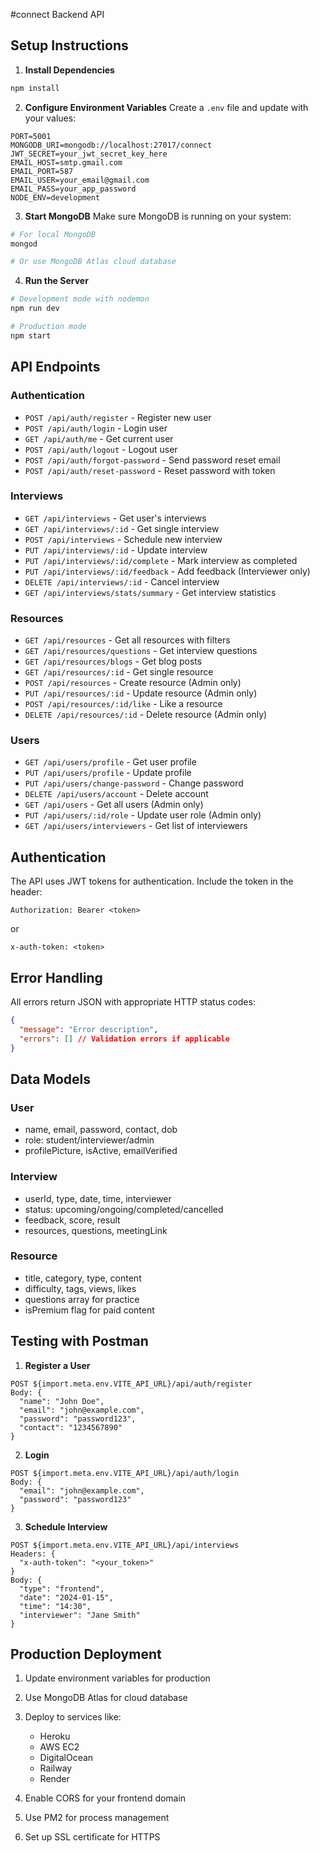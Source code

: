 #connect Backend API

## Setup Instructions

1. **Install Dependencies**
```bash
npm install
```

2. **Configure Environment Variables**
Create a `.env` file and update with your values:
```
PORT=5001
MONGODB_URI=mongodb://localhost:27017/connect
JWT_SECRET=your_jwt_secret_key_here
EMAIL_HOST=smtp.gmail.com
EMAIL_PORT=587
EMAIL_USER=your_email@gmail.com
EMAIL_PASS=your_app_password
NODE_ENV=development
```

3. **Start MongoDB**
Make sure MongoDB is running on your system:
```bash
# For local MongoDB
mongod

# Or use MongoDB Atlas cloud database
```

4. **Run the Server**
```bash
# Development mode with nodemon
npm run dev

# Production mode
npm start
```

## API Endpoints

### Authentication
- `POST /api/auth/register` - Register new user
- `POST /api/auth/login` - Login user
- `GET /api/auth/me` - Get current user
- `POST /api/auth/logout` - Logout user
- `POST /api/auth/forgot-password` - Send password reset email
- `POST /api/auth/reset-password` - Reset password with token

### Interviews
- `GET /api/interviews` - Get user's interviews
- `GET /api/interviews/:id` - Get single interview
- `POST /api/interviews` - Schedule new interview
- `PUT /api/interviews/:id` - Update interview
- `PUT /api/interviews/:id/complete` - Mark interview as completed
- `PUT /api/interviews/:id/feedback` - Add feedback (Interviewer only)
- `DELETE /api/interviews/:id` - Cancel interview
- `GET /api/interviews/stats/summary` - Get interview statistics

### Resources
- `GET /api/resources` - Get all resources with filters
- `GET /api/resources/questions` - Get interview questions
- `GET /api/resources/blogs` - Get blog posts
- `GET /api/resources/:id` - Get single resource
- `POST /api/resources` - Create resource (Admin only)
- `PUT /api/resources/:id` - Update resource (Admin only)
- `POST /api/resources/:id/like` - Like a resource
- `DELETE /api/resources/:id` - Delete resource (Admin only)

### Users
- `GET /api/users/profile` - Get user profile
- `PUT /api/users/profile` - Update profile
- `PUT /api/users/change-password` - Change password
- `DELETE /api/users/account` - Delete account
- `GET /api/users` - Get all users (Admin only)
- `PUT /api/users/:id/role` - Update user role (Admin only)
- `GET /api/users/interviewers` - Get list of interviewers

## Authentication
The API uses JWT tokens for authentication. Include the token in the header:
```
Authorization: Bearer <token>
```
or
```
x-auth-token: <token>
```

## Error Handling
All errors return JSON with appropriate HTTP status codes:
```json
{
  "message": "Error description",
  "errors": [] // Validation errors if applicable
}
```

## Data Models

### User
- name, email, password, contact, dob
- role: student/interviewer/admin
- profilePicture, isActive, emailVerified

### Interview
- userId, type, date, time, interviewer
- status: upcoming/ongoing/completed/cancelled
- feedback, score, result
- resources, questions, meetingLink

### Resource
- title, category, type, content
- difficulty, tags, views, likes
- questions array for practice
- isPremium flag for paid content

## Testing with Postman

1. **Register a User**
```
POST ${import.meta.env.VITE_API_URL}/api/auth/register
Body: {
  "name": "John Doe",
  "email": "john@example.com",
  "password": "password123",
  "contact": "1234567890"
}
```

2. **Login**
```
POST ${import.meta.env.VITE_API_URL}/api/auth/login
Body: {
  "email": "john@example.com",
  "password": "password123"
}
```

3. **Schedule Interview**
```
POST ${import.meta.env.VITE_API_URL}/api/interviews
Headers: {
  "x-auth-token": "<your_token>"
}
Body: {
  "type": "frontend",
  "date": "2024-01-15",
  "time": "14:30",
  "interviewer": "Jane Smith"
}
```

## Production Deployment

1. Update environment variables for production
2. Use MongoDB Atlas for cloud database
3. Deploy to services like:
   - Heroku
   - AWS EC2
   - DigitalOcean
   - Railway
   - Render

4. Enable CORS for your frontend domain
5. Use PM2 for process management
6. Set up SSL certificate for HTTPS